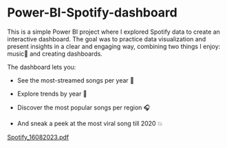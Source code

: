 # Power-BI-Spotify-dashboard


This is a simple Power BI project where I explored Spotify data to create an interactive dashboard. The goal was to practice data visualization and present insights in a clear and engaging way, combining two things I enjoy: music🎵 and creating dashboards.

The dashboard lets you:

- See the most-streamed songs per year 🎤

- Explore trends by year 📅

- Discover the most popular songs per region 🎧

- And sneak a peek at the most viral song till 2020 💥

[Spotify_16082023.pdf](https://github.com/user-attachments/files/22008965/Spotify_16082023.pdf)

